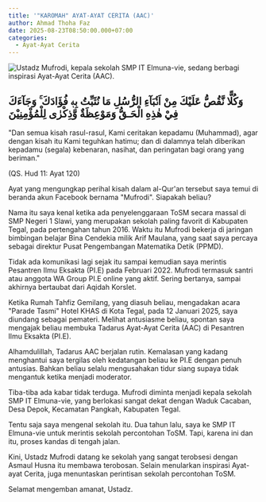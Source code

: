 ```yaml
---
title: '"KAROMAH" AYAT-AYAT CERITA (AAC)'
author: Ahmad Thoha Faz
date: 2025-08-23T08:50:00.000+07:00
categories:
  - Ayat-Ayat Cerita
---
```

![Ustadz Mufrodi, kepala sekolah SMP IT Elmuna-vie, sedang berbagi inspirasi Ayat-Ayat Cerita (AAC).](/images/uploads/whatsapp-image-2025-08-23-at-08.45.55_59a759a7.jpg "Ustadz Mufrodi, kepala sekolah SMP IT Elmuna-vie, sedang berbagi inspirasi Ayat-Ayat Cerita (AAC).")

## وَكُلًّا نَّقُصُّ عَلَيْكَ مِنْ اَنْۢبَآءِ الرُّسُلِ مَا نُثَبِّتُ بِهٖ فُؤَادَكَ ۚ وَجَآءَكَ فِيْ هٰذِهِ الْحَـقُّ وَمَوْعِظَةٌ وَّذِكْرٰى لِلْمُؤْمِنِيْنَ



"Dan semua kisah rasul-rasul, Kami ceritakan kepadamu (Muhammad), agar dengan kisah itu Kami teguhkan hatimu; dan di dalamnya telah diberikan kepadamu (segala) kebenaran, nasihat, dan peringatan bagi orang yang beriman."

(QS. Hud 11: Ayat 120)



Ayat yang mengungkap perihal kisah dalam al-Qur'an tersebut saya temui di beranda akun Facebook bernama "Mufrodi". Siapakah beliau?



Nama itu saya kenal ketika ada penyelenggaraan ToSM secara massal di SMP Negeri 1 Slawi, yang merupakan sekolah paling favorit di Kabupaten Tegal, pada pertengahan tahun 2016. Waktu itu Mufrodi bekerja di jaringan bimbingan belajar Bina Cendekia milik Arif Maulana, yang saat saya percaya sebagai direktur Pusat Pengembangan Matematika Detik (PPMD).



Tidak ada komunikasi lagi sejak itu sampai kemudian saya merintis Pesantren Ilmu Eksakta (PI.E) pada Februari 2022. Mufrodi termasuk santri atau anggota WA Group PI.E online yang aktif. Sering bertanya, sampai akhirnya bertaubat dari Aqidah Korslet.



Ketika Rumah Tahfiz Gemilang, yang diasuh beliau, mengadakan acara "Parade Tasmi" Hotel KHAS di Kota Tegal, pada 12 Januari 2025, saya diundang sebagai pemateri. Melihat antusiasme beliau, spontan saya mengajak beliau membuka Tadarus Ayat-Ayat Cerita (AAC) di Pesantren Ilmu Eksakta (PI.E).



Alhamdulillah, Tadarus AAC berjalan rutin. Kemalasan yang kadang menghantui saya tergilas oleh kedatangan beliau ke PI.E dengan penuh antusias. Bahkan beliau selalu mengusahakan tidur siang supaya tidak mengantuk ketika menjadi moderator.



Tiba-tiba ada kabar tidak terduga. Mufrodi diminta menjadi kepala sekolah SMP IT Elmuna-vie, yang berlokasi sangat dekat dengan Waduk Cacaban, Desa Depok, Kecamatan Pangkah, Kabupaten Tegal. 



Tentu saja saya mengenal sekolah itu. Dua tahun lalu, saya ke SMP IT Elmuna-vie untuk merintis sekolah percontohan ToSM. Tapi, karena ini dan itu, proses kandas di tengah jalan.



Kini, Ustadz Mufrodi datang ke sekolah yang sangat terobsesi dengan Asmaul Husna itu membawa terobosan. Selain menularkan inspirasi Ayat-ayat Cerita, juga menuntaskan perintisan sekolah percontohan ToSM.



Selamat mengemban amanat, Ustadz.
